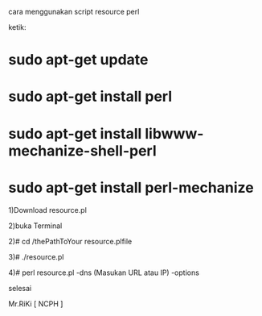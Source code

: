 cara menggunakan script resource perl

ketik:
# sudo apt-get update  
# sudo apt-get install perl
# sudo apt-get install libwww-mechanize-shell-perl
# sudo apt-get install perl-mechanize


1)Download resource.pl

2)buka Terminal

2)# cd /thePathToYour resource.plfile

3)# ./resource.pl

4)# perl resource.pl -dns (Masukan URL atau IP) -options



selesai


Mr.RiKi [ NCPH ]
